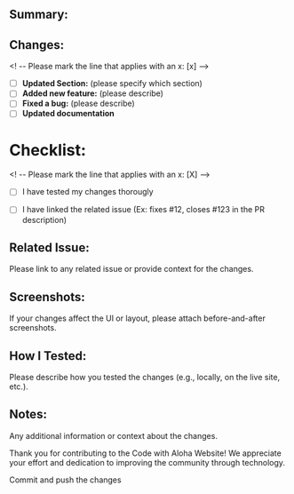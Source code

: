 <!-- 
NOTE: The comments enclosed in these brackets are guides and will not be visible in your pull request description. Please make sure to fill out all the sections as necessary and remove the comments before submitting your PR.

Please provide a brief description of the changes made in this PR for the "Code with Aloha Website".
-->
## Summary:

## Changes:
<! -- Please mark the line that applies with an x: [x] -->
-  [ ] **Updated Section:** (please specify which section)
-  [ ] **Added new feature:** (please describe)
-  [ ] **Fixed a bug:** (please describe)
-  [ ] **Updated documentation**

# Checklist:
<! -- Please mark the line that applies with an x: [X] -->
- [ ] I have tested my changes thorougly
- [ ] I have linked the related issue (Ex: fixes #12, closes #123 in the PR description)


## Related Issue:
Please link to any related issue or provide context for the changes.

## Screenshots:
If your changes affect the UI or layout, please attach before-and-after screenshots.

## How I Tested:
 Please describe how you tested the changes (e.g., locally, on the live site, etc.).

## Notes:
 Any additional information or context about the changes.

Thank you for contributing to the Code with Aloha Website! We appreciate your effort and dedication to improving the community through technology.

Commit and push the changes





